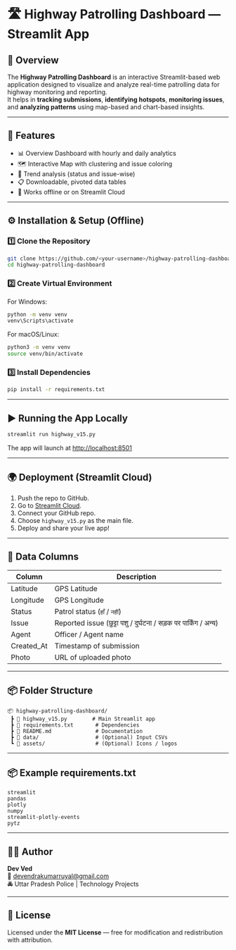 # 🛣️ Highway Patrolling Dashboard — Streamlit App

## 📘 Overview
The **Highway Patrolling Dashboard** is an interactive Streamlit-based web application designed to visualize and analyze real-time patrolling data for highway monitoring and reporting.  
It helps in **tracking submissions**, **identifying hotspots**, **monitoring issues**, and **analyzing patterns** using map-based and chart-based insights.

---

## 🚀 Features
- 📊 Overview Dashboard with hourly and daily analytics
- 🗺️ Interactive Map with clustering and issue coloring
- 📅 Trend analysis (status and issue-wise)
- 📋 Downloadable, pivoted data tables
- 💾 Works offline or on Streamlit Cloud

---

## ⚙️ Installation & Setup (Offline)

### 1️⃣ Clone the Repository
```bash
git clone https://github.com/<your-username>/highway-patrolling-dashboard.git
cd highway-patrolling-dashboard
```

### 2️⃣ Create Virtual Environment
For Windows:
```bash
python -m venv venv
venv\Scripts\activate
```

For macOS/Linux:
```bash
python3 -m venv venv
source venv/bin/activate
```

### 3️⃣ Install Dependencies
```bash
pip install -r requirements.txt
```

---

## ▶️ Running the App Locally
```bash
streamlit run highway_v15.py
```
The app will launch at [http://localhost:8501](http://localhost:8501)

---

## 🌍 Deployment (Streamlit Cloud)
1. Push the repo to GitHub.
2. Go to [Streamlit Cloud](https://share.streamlit.io).
3. Connect your GitHub repo.
4. Choose `highway_v15.py` as the main file.
5. Deploy and share your live app!

---

## 🧭 Data Columns
| Column | Description |
|--------|--------------|
| Latitude | GPS Latitude |
| Longitude | GPS Longitude |
| Status | Patrol status (`हाँ` / `नहीं`) |
| Issue | Reported issue (छुट्टा पशु / दुर्घटना / सड़क पर पार्किंग / अन्य) |
| Agent | Officer / Agent name |
| Created_At | Timestamp of submission |
| Photo | URL of uploaded photo |

---

## 📦 Folder Structure
```
📦 highway-patrolling-dashboard/
 ┣ 📜 highway_v15.py        # Main Streamlit app
 ┣ 📜 requirements.txt       # Dependencies
 ┣ 📜 README.md              # Documentation
 ┣ 📂 data/                  # (Optional) Input CSVs
 ┗ 📂 assets/                # (Optional) Icons / logos
```

---

## 📦 Example requirements.txt
```
streamlit
pandas
plotly
numpy
streamlit-plotly-events
pytz
```

---

## 👨‍💻 Author
**Dev Ved**  
📧 devendrakumarruyal@gmail.com  
🚔 Uttar Pradesh Police | Technology Projects

---

## 🪪 License
Licensed under the **MIT License** — free for modification and redistribution with attribution.
